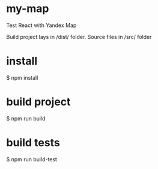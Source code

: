 # my-map
Test React with Yandex Map

Build project lays in /dist/ folder. Source files in /src/ folder

# install
$ npm install

# build project
$ npm run build

# build tests
$ npm run build-test
